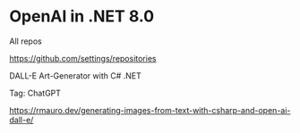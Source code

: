 # OpenAI in .NET 8.0

All repos

https://github.com/settings/repositories

DALL-E Art-Generator with C# .NET

Tag: ChatGPT

https://rmauro.dev/generating-images-from-text-with-csharp-and-open-ai-dall-e/
